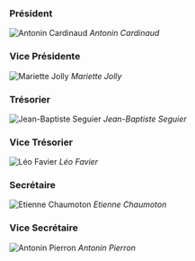 <div class="member-card">

  ### Président
  ![Antonin Cardinaud](/assets/data/events-pics/2020_LJF.avif)
  *Antonin Cardinaud*

</div>

<div class="member-card">

  ### Vice Présidente
  ![Mariette Jolly](/assets/data/events-pics/2020_Mariette.avif)
  *Mariette Jolly*

</div>

<div class="member-card">

  ### Trésorier
  ![Jean-Baptiste Seguier](/assets/data/events-pics/2020_JB.avif)
  *Jean-Baptiste Seguier*

</div>

<div class="member-card">

  ### Vice Trésorier
  ![Léo Favier](/assets/data/events-pics/2020_Léo.avif)
  *Léo Favier*

</div>

<div class="member-card">

  ### Secrétaire
  ![Etienne Chaumoton](/assets/data/events-pics/2020_Etienne.avif)
  *Etienne Chaumoton*

</div>

<div class="member-card">

  ### Vice Secrétaire
  ![Antonin Pierron](/assets/data/events-pics/2020_Antonin.avif)
  *Antonin Pierron*

</div>
